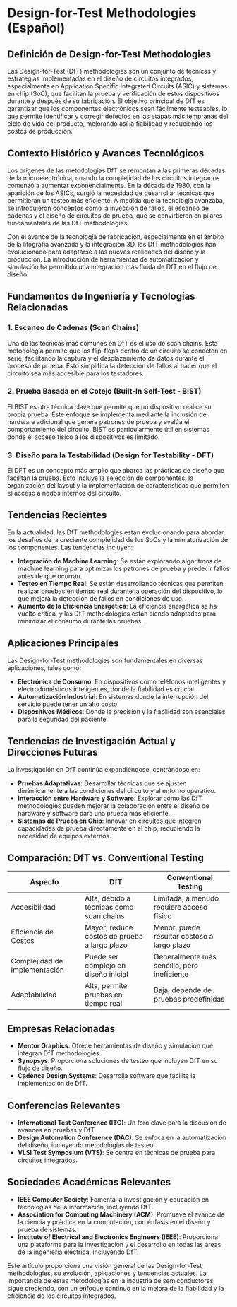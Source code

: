 # Design-for-Test Methodologies (Español)

## Definición de Design-for-Test Methodologies

Las Design-for-Test (DfT) methodologies son un conjunto de técnicas y estrategias implementadas en el diseño de circuitos integrados, especialmente en Application Specific Integrated Circuits (ASIC) y sistemas en chip (SoC), que facilitan la prueba y verificación de estos dispositivos durante y después de su fabricación. El objetivo principal de DfT es garantizar que los componentes electrónicos sean fácilmente testeables, lo que permite identificar y corregir defectos en las etapas más tempranas del ciclo de vida del producto, mejorando así la fiabilidad y reduciendo los costos de producción.

## Contexto Histórico y Avances Tecnológicos

Los orígenes de las metodologías DfT se remontan a las primeras décadas de la microelectrónica, cuando la complejidad de los circuitos integrados comenzó a aumentar exponencialmente. En la década de 1980, con la aparición de los ASICs, surgió la necesidad de desarrollar técnicas que permitieran un testeo más eficiente. A medida que la tecnología avanzaba, se introdujeron conceptos como la inyección de fallos, el escaneo de cadenas y el diseño de circuitos de prueba, que se convirtieron en pilares fundamentales de las DfT methodologies.

Con el avance de la tecnología de fabricación, especialmente en el ámbito de la litografía avanzada y la integración 3D, las DfT methodologies han evolucionado para adaptarse a las nuevas realidades del diseño y la producción. La introducción de herramientas de automatización y simulación ha permitido una integración más fluida de DfT en el flujo de diseño.

## Fundamentos de Ingeniería y Tecnologías Relacionadas

### 1. **Escaneo de Cadenas (Scan Chains)**

Una de las técnicas más comunes en DfT es el uso de scan chains. Esta metodología permite que los flip-flops dentro de un circuito se conecten en serie, facilitando la captura y el desplazamiento de datos durante el proceso de prueba. Esto simplifica la detección de fallos al hacer que el circuito sea más accesible para los testadores.

### 2. **Prueba Basada en el Cotejo (Built-In Self-Test - BIST)**

El BIST es otra técnica clave que permite que un dispositivo realice su propia prueba. Este enfoque se implementa mediante la inclusión de hardware adicional que genera patrones de prueba y evalúa el comportamiento del circuito. BIST es particularmente útil en sistemas donde el acceso físico a los dispositivos es limitado.

### 3. **Diseño para la Testabilidad (Design for Testability - DFT)**

El DFT es un concepto más amplio que abarca las prácticas de diseño que facilitan la prueba. Esto incluye la selección de componentes, la organización del layout y la implementación de características que permiten el acceso a nodos internos del circuito.

## Tendencias Recientes

En la actualidad, las DfT methodologies están evolucionando para abordar los desafíos de la creciente complejidad de los SoCs y la miniaturización de los componentes. Las tendencias incluyen:

- **Integración de Machine Learning**: Se están explorando algoritmos de machine learning para optimizar los patrones de prueba y predecir fallos antes de que ocurran.
- **Testeo en Tiempo Real**: Se están desarrollando técnicas que permiten realizar pruebas en tiempo real durante la operación del dispositivo, lo que mejora la detección de fallos en condiciones de uso.
- **Aumento de la Eficiencia Energética**: La eficiencia energética se ha vuelto crítica, y las DfT methodologies están siendo adaptadas para minimizar el consumo durante las pruebas.

## Aplicaciones Principales

Las Design-for-Test methodologies son fundamentales en diversas aplicaciones, tales como:

- **Electrónica de Consumo**: En dispositivos como teléfonos inteligentes y electrodomésticos inteligentes, donde la fiabilidad es crucial.
- **Automatización Industrial**: En sistemas donde la interrupción del servicio puede tener un alto costo.
- **Dispositivos Médicos**: Donde la precisión y la fiabilidad son esenciales para la seguridad del paciente.

## Tendencias de Investigación Actual y Direcciones Futuras

La investigación en DfT continúa expandiéndose, centrándose en:

- **Pruebas Adaptativas**: Desarrollar técnicas que se ajusten dinámicamente a las condiciones del circuito y al entorno operativo.
- **Interacción entre Hardware y Software**: Explorar cómo las DfT methodologies pueden mejorar la colaboración entre el diseño de hardware y software para una prueba más eficiente.
- **Sistemas de Prueba en Chip**: Innovar en circuitos que integren capacidades de prueba directamente en el chip, reduciendo la necesidad de equipos externos.

## Comparación: DfT vs. Conventional Testing

| **Aspecto**                     | **DfT**                                   | **Conventional Testing**                    |
|----------------------------------|--------------------------------------------|--------------------------------------------|
| Accesibilidad                    | Alta, debido a técnicas como scan chains  | Limitada, a menudo requiere acceso físico  |
| Eficiencia de Costos            | Mayor, reduce costos de prueba a largo plazo| Menor, puede resultar costoso a largo plazo|
| Complejidad de Implementación    | Puede ser complejo en diseño inicial      | Generalmente más sencillo, pero ineficiente|
| Adaptabilidad                    | Alta, permite pruebas en tiempo real      | Baja, depende de pruebas predefinidas      |

## Empresas Relacionadas

- **Mentor Graphics**: Ofrece herramientas de diseño y simulación que integran DfT methodologies.
- **Synopsys**: Proporciona soluciones de testeo que incluyen DfT en su flujo de diseño.
- **Cadence Design Systems**: Desarrolla software que facilita la implementación de DfT.

## Conferencias Relevantes

- **International Test Conference (ITC)**: Un foro clave para la discusión de avances en pruebas y DfT.
- **Design Automation Conference (DAC)**: Se enfoca en la automatización del diseño, incluyendo metodologías de testeo.
- **VLSI Test Symposium (VTS)**: Se centra en técnicas de prueba para circuitos integrados.

## Sociedades Académicas Relevantes

- **IEEE Computer Society**: Fomenta la investigación y educación en tecnologías de la información, incluyendo DfT.
- **Association for Computing Machinery (ACM)**: Promueve el avance de la ciencia y práctica en la computación, con énfasis en el diseño y prueba de sistemas.
- **Institute of Electrical and Electronics Engineers (IEEE)**: Proporciona una plataforma para la investigación y el desarrollo en todas las áreas de la ingeniería eléctrica, incluyendo DfT.

Este artículo proporciona una visión general de las Design-for-Test methodologies, su evolución, aplicaciones y tendencias actuales. La importancia de estas metodologías en la industria de semiconductores sigue creciendo, con un enfoque continuo en la mejora de la fiabilidad y la eficiencia de los circuitos integrados.
